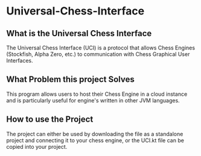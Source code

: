 # Universal-Chess-Interface
## What is the Universal Chess Interface
The Universal Chess Interface (UCI) is a protocol that allows Chess Engines (Stockfish, Alpha Zero, etc.) to communication with Chess Graphical User Interfaces.
## What Problem this project Solves
This program allows users to host their Chess Engine in a cloud instance and is particularly useful for engine's written in other JVM languages.
## How to use the Project
The project can either be used by downloading the file as a standalone project and connecting it to your chess engine, or the UCI.kt file can be copied into your project. 
